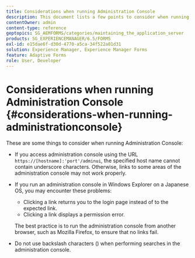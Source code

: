 ```yaml
---
title: Considerations when running Administration Console
description: This document lists a few points to consider when running Administration Console.
contentOwner: admin
content-type: reference
geptopics: SG_AEMFORMS/categories/maintaining_the_application_server
products: SG_EXPERIENCEMANAGER/6.5/FORMS
exl-id: e15dae6f-d30d-4770-a5ca-34f522a01d31
solution: Experience Manager, Experience Manager Forms
feature: Adaptive Forms
role: User, Developer
---
```

# Considerations when running Administration Console {#considerations-when-running-administrationconsole}

These are some things to consider when running Administration Console:

* If you access administration console using the URL `https://[hostname]:'port'/adminui`, the specified host name cannot contain underscore characters. Otherwise, links to some areas of the administration console may not work properly.
* If you run an administration console in Windows Explorer on a Japanese OS, you may encounter these problems:

    * Clicking a link returns you to the login page instead of to the expected link.
    * Clicking a link displays a permission error.

  The best practice is to run the administration console from another browser, such as Mozilla Firefox, to ensure that no links fail.

* Do not use backslash characters () when performing searches in the administration console.
